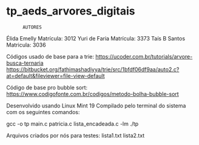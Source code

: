 # tp_aeds_arvores_digitais

          AUTORES
Élida Emelly  Matrícula: 3012
Yuri de Faria Matrícula: 3373
Taís B Santos Matricula: 3036


Códigos usado de base para a trie:
https://ucoder.com.br/tutorials/arvore-busca-ternaria
https://bitbucket.org/fathimashadiyya/trie/src/1bfdf06df9aa/auto2.c?at=default&fileviewer=file-view-default

Código de base pro bubble sort:
https://www.codigofonte.com.br/codigos/metodo-bolha-bubble-sort


Desenvolvido usando Linux Mint 19
Compilado pelo terminal do sistema com os seguintes comandos:

gcc -o tp main.c patricia.c lista_encadeada.c -lm
./tp


Arquivos criados por nós para testes:
lista1.txt
lista2.txt
